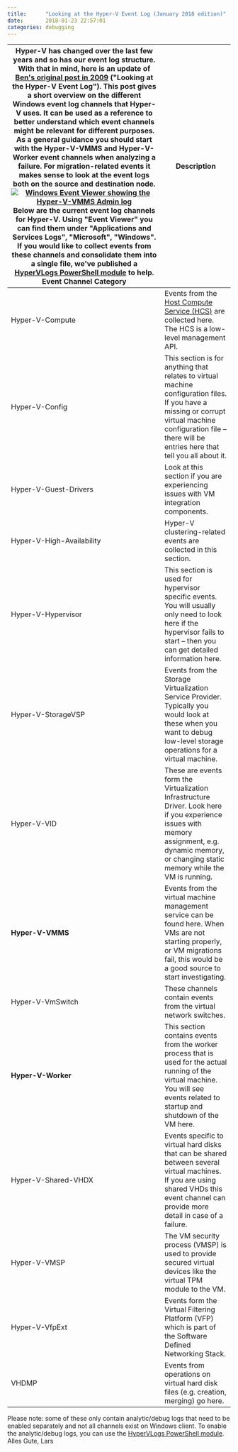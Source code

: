 ```yaml
---
title:      "Looking at the Hyper-V Event Log (January 2018 edition)"
date:       2018-01-23 22:57:01
categories: debugging
---
```

Hyper-V has changed over the last few years and so has our event log structure. With that in mind, here is an update of [Ben's original post in 2009](https://blogs.msdn.microsoft.com/virtual_pc_guy/2009/02/03/looking-at-the-hyper-v-event-log/) ("Looking at the Hyper-V Event Log"). This post gives a short overview on the different Windows event log channels that Hyper-V uses. It can be used as a reference to better understand which event channels might be relevant for different purposes. As a general guidance you should **start with the Hyper-V-VMMS and Hyper-V-Worker** event channels when analyzing a failure. For migration-related events it makes sense to look at the event logs both on the source and destination node.  [![Windows Event Viewer showing the Hyper-V-VMMS Admin log](https://msdnshared.blob.core.windows.net/media/2018/01/2018-01-02-6-454x350.png)](https://msdnshared.blob.core.windows.net/media/2018/01/2018-01-02-6.png) Below are the current event log channels for Hyper-V. Using "Event Viewer" you can find them under "Applications and Services Logs", "Microsoft", "Windows". If you would like to collect events from these channels and consolidate them into a single file, we've published a [HyperVLogs PowerShell module](https://github.com/MicrosoftDocs/Virtualization-Documentation/tree/live/hyperv-tools/HyperVLogs) to help.  Event Channel Category | Description  
---|---  
Hyper-V-Compute | Events from the [Host Compute Service (HCS)](https://blogs.technet.microsoft.com/virtualization/2017/01/27/introducing-the-host-compute-service-hcs/) are collected here. The HCS is a low-level management API.  
Hyper-V-Config | This section is for anything that relates to virtual machine configuration files. If you have a missing or corrupt virtual machine configuration file – there will be entries here that tell you all about it.  
Hyper-V-Guest-Drivers | Look at this section if you are experiencing issues with VM integration components.  
Hyper-V-High-Availability | Hyper-V clustering-related events are collected in this section.  
Hyper-V-Hypervisor | This section is used for hypervisor specific events. You will usually only need to look here if the hypervisor fails to start – then you can get detailed information here.  
Hyper-V-StorageVSP | Events from the Storage Virtualization Service Provider. Typically you would look at these when you want to debug low-level storage operations for a virtual machine.  
Hyper-V-VID | These are events form the Virtualization Infrastructure Driver. Look here if you experience issues with memory assignment, e.g. dynamic memory, or changing static memory while the VM is running.  
**Hyper-V-VMMS** |  Events from the virtual machine management service can be found here. When VMs are not starting properly, or VM migrations fail, this would be a good source to start investigating.  
Hyper-V-VmSwitch | These channels contain events from the virtual network switches.  
**Hyper-V-Worker** |  This section contains events from the worker process that is used for the actual running of the virtual machine. You will see events related to startup and shutdown of the VM here.  
Hyper-V-Shared-VHDX | Events specific to virtual hard disks that can be shared between several virtual machines. If you are using shared VHDs this event channel can provide more detail in case of a failure.  
Hyper-V-VMSP | The VM security process (VMSP) is used to provide secured virtual devices like the virtual TPM module to the VM.  
Hyper-V-VfpExt | Events form the Virtual Filtering Platform (VFP) which is part of the Software Defined Networking Stack.  
VHDMP | Events from operations on virtual hard disk files (e.g. creation, merging) go here.  
Please note: some of these only contain analytic/debug logs that need to be enabled separately and not all channels exist on Windows client. To enable the analytic/debug logs, you can use the [HyperVLogs PowerShell module](https://github.com/MicrosoftDocs/Virtualization-Documentation/tree/live/hyperv-tools/HyperVLogs). Alles Gute, Lars
